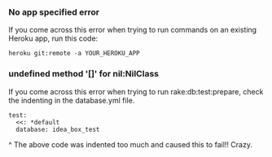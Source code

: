 ### No app specified error  

If you come across this error when trying to run commands on an existing Heroku app, run this code:

```
heroku git:remote -a YOUR_HEROKU_APP

```

### undefined method '[]' for nil:NilClass

If you come across this error when trying to run rake:db:test:prepare, check the indenting in the
database.yml file.  

```
test:
  <<: *default
  database: idea_box_test
```

^ The above code was indented too much and caused this to fail!!  Crazy.
